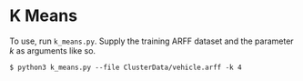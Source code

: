 # K Means

To use, run `k_means.py`. Supply the training ARFF dataset and the parameter *k* as arguments like so.
```
$ python3 k_means.py --file ClusterData/vehicle.arff -k 4
```
